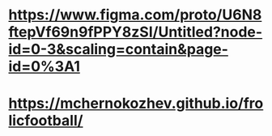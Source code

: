 # https://www.figma.com/proto/U6N8ftepVf69n9fPPY8zSI/Untitled?node-id=0-3&scaling=contain&page-id=0%3A1
# https://mchernokozhev.github.io/frolicfootball/
